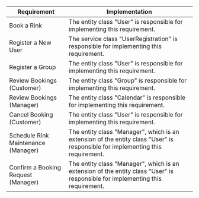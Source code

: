 | Requirement  | Implementation |
| ------------- | ------------- |
| Book a Rink  | The entity class "User" is responsible for implementing this requirement.  |
| Register a New User  | The service class "UserRegistration" is responsible for implementing this requirement.  |
| Register a Group  |  The entity class "User" is responsible for implementing this requirement.  |
| Review Bookings (Customer)  | The entity class "Group" is responsible for implementing this requirement.  |
| Review Bookings (Manager)  | The entity class "Calendar" is responsible for implementing this requirement.  |
| Cancel Booking (Customer) | The entity class "User" is responsible for implementing this requirement.  |
| Schedule Rink Maintenance (Manager) | The entity class "Manager", which is an extension of the entity class "User" is responsible for implementing this requirement.  |
| Confirm a Booking Request (Manager) | The entity class "Manager", which is an extension of the entity class "User" is responsible for implementing this requirement.  |
